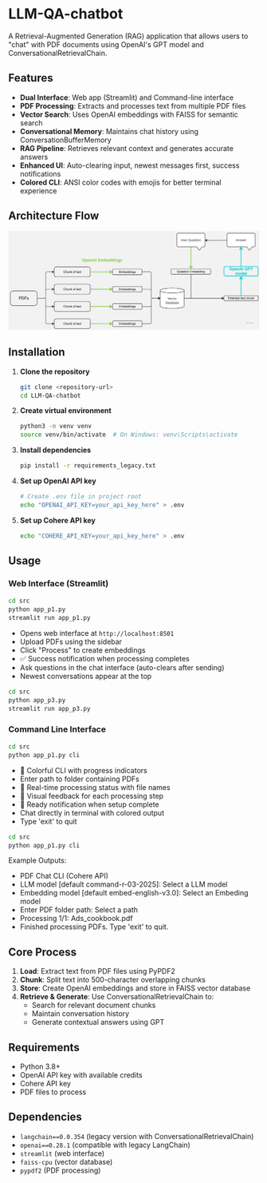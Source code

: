 # LLM-QA-chatbot

A Retrieval-Augmented Generation (RAG) application that allows users to "chat" with PDF documents using OpenAI's GPT model and ConversationalRetrievalChain.

## Features

- **Dual Interface**: Web app (Streamlit) and Command-line interface
- **PDF Processing**: Extracts and processes text from multiple PDF files
- **Vector Search**: Uses OpenAI embeddings with FAISS for semantic search
- **Conversational Memory**: Maintains chat history using ConversationBufferMemory
- **RAG Pipeline**: Retrieves relevant context and generates accurate answers
- **Enhanced UI**: Auto-clearing input, newest messages first, success notifications
- **Colored CLI**: ANSI color codes with emojis for better terminal experience

## Architecture Flow

![PDF Chatbot Flow](templates/pdf_chatbot_gpt.jpg)

## Installation

1. **Clone the repository**
   ```bash
   git clone <repository-url>
   cd LLM-QA-chatbot
   ```

2. **Create virtual environment**
   ```bash
   python3 -m venv venv
   source venv/bin/activate  # On Windows: venv\Scripts\activate
   ```

3. **Install dependencies**
   ```bash
   pip install -r requirements_legacy.txt
   ```

4. **Set up OpenAI API key**
   ```bash
   # Create .env file in project root
   echo "OPENAI_API_KEY=your_api_key_here" > .env
   ```
5. **Set up Cohere API key**
   ```bash
   echo "COHERE_API_KEY=your_api_key_here" > .env
   ```
## Usage

### Web Interface (Streamlit)
```bash
cd src
python app_p1.py
streamlit run app_p1.py
```

- Opens web interface at `http://localhost:8501`
- Upload PDFs using the sidebar
- Click "Process" to create embeddings
- ✅ Success notification when processing completes
- Ask questions in the chat interface (auto-clears after sending)
- Newest conversations appear at the top

```bash
cd src
python app_p3.py
streamlit run app_p3.py
```
### Command Line Interface
```bash
cd src
python app_p1.py cli
```
- 🤖 Colorful CLI with progress indicators
- Enter path to folder containing PDFs
- 📄 Real-time processing status with file names
- 🔄 Visual feedback for each processing step
- 🚀 Ready notification when setup complete
- Chat directly in terminal with colored output
- Type 'exit' to quit

```bash
cd src
python app_p1.py cli
```
Example Outputs:
- PDF Chat CLI (Cohere API)
- LLM model [default command-r-03-2025]: Select a LLM model
- Embedding model [default embed-english-v3.0]: Select an Embeding model
- Enter PDF folder path: Select a path
- Processing 1/1: Ads_cookbook.pdf
- Finished processing PDFs. Type 'exit' to quit.


## Core Process

1. **Load**: Extract text from PDF files using PyPDF2
2. **Chunk**: Split text into 500-character overlapping chunks
3. **Store**: Create OpenAI embeddings and store in FAISS vector database
4. **Retrieve & Generate**: Use ConversationalRetrievalChain to:
   - Search for relevant document chunks
   - Maintain conversation history
   - Generate contextual answers using GPT

## Requirements

- Python 3.8+
- OpenAI API key with available credits
- Cohere API key
- PDF files to process

## Dependencies

- `langchain==0.0.354` (legacy version with ConversationalRetrievalChain)
- `openai==0.28.1` (compatible with legacy LangChain)
- `streamlit` (web interface)
- `faiss-cpu` (vector database)
- `pypdf2` (PDF processing)
